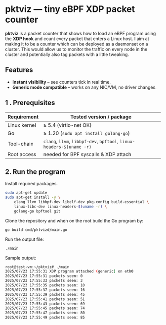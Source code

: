 
# pktviz — tiny eBPF XDP packet counter

**pktviz** is a packet counter that shows how to load an eBPF program using the **XDP hook** and count every packet that enters a Linux host. I aim at making it to be a counter which can be deployed as a daemonset on a cluster. This would allow us to monitor the traffic on every node in the cluster and potentially also tag packets with a little 
tweaking. 

## Features

* **Instant visibility** – see counters tick in real time.
* **Generic mode compatible** – works on any NIC/VM, no driver changes.

## 1 . Prerequisites

| Requirement | Tested version / package |
|-------------|--------------------------|
| Linux kernel | ≥ 5.4 (virtio-net OK) |
| Go | ≥ 1.20 (`sudo apt install golang-go`) |
| Tool-chain | `clang`, `llvm`, `libbpf-dev`, `bpftool`, `linux-headers-$(uname -r)` |
| Root access | needed for BPF syscalls & XDP attach |

## 2. Run the program
Install required packages. 

```bash
sudo apt-get update
sudo apt-get install -y \
    clang llvm libbpf-dev libelf-dev pkg-config build-essential \
    linux-libc-dev linux-headers-$(uname -r) \
    golang-go bpftool git
```

Clone the repository and when on the root build the Go program by: 
```bash 
go build cmd/pktvizd/main.go
```

Run the output file: 
```bash
./main
```

Sample output:
```bash
root@test-vm:~/pktviz# ./main 
2025/07/23 17:55:31 XDP program attached (generic) on eth0
2025/07/23 17:55:31 packets seen: 0
2025/07/23 17:55:33 packets seen: 3
2025/07/23 17:55:35 packets seen: 10
2025/07/23 17:55:37 packets seen: 16
2025/07/23 17:55:39 packets seen: 45
2025/07/23 17:55:41 packets seen: 51
2025/07/23 17:55:43 packets seen: 69
2025/07/23 17:55:45 packets seen: 74
2025/07/23 17:55:47 packets seen: 80
2025/07/23 17:55:49 packets seen: 85
```